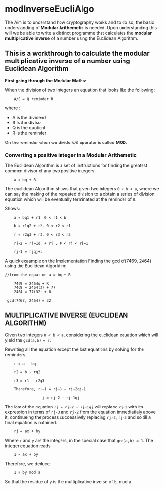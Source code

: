 # modInverseEucliAlgo

The Aim is to understand how cryptography works and to do so, the basic understanding of **Modular Arithemetic** is needed. Upon understanding this will we be able to write a distinct programme that calculates the **modular multiplicative inverse** of a number using the Euclidean Algorithm.

## This is a workthrough to calculate the modular multiplicative inverse of a number using Euclidean Algorithm

**First going through the Modular Maths:**

When the division of two integers an equation that looks like the following:

```
    A/B = Q reminder R
```

where :

- A is the dividend
- B is the divisor
- Q is the quotient
- R is the reminder

On the reminder when we divide `A/B` operator is called **MOD**.

### Converting a positive integer in a Modular Arithemetic

The Euclidean Algorithm is a set of instructions for finding the greatest common divisor
of any two positive integers.

```
    a = bq + R
```

The euclidean Algorithm shows that given two integers `0 < b < a`, where we can say the making of the repeated division to a obtain a series of division equation which will be eventually terminated at the reminder of `0`.

Shows:

```
    a = bq1 + r1, 0 < r1 < b

    b = r1q2 + r2, 0 < r2 < r1

    r = r2q3 + r3, 0 < r3 < r3

    rj−2 = rj−1qj + rj , 0 < rj < rj−1

    rj−1 = rjqj+1
```

A quick exaample on the Implementation
Finding the gcd of(7469, 2464) using the Euclidean Algorithm:

```
//from the equation a = bq + R

    7469 = 2464q + R
    7469 = 2464(3) + 77
    2464 = 77(32) + 0

 gcd(7467, 2464) = 32
```

## MULTIPLICATIVE INVERSE (EUCLIDEAN ALGORITHM)

Given two integers `0 < b < a`, considering the euclidean equation which will yield the `gcd(a,b) = r`.

Rewriting all the equation except the last equations by solving for the reminders.

```
    r = a - bq

    r2 = b - rq2

    r3 = r1 - r2q3

    Therefore, rj−1 = rj−3 − rj−2qj−1

                rj = rj−2 − rj−1qj
```

The last of the equation `rj = rj−2 − rj−1qj` will replace `rj-1` with its expression in terms of `rj-3` and `rj-2` from the equation immediatialy above it, continueing the process successively replacing `rj-2`, `rj-3` and so till a final equation is obtained.

```
    rj = ax + by
```

Where `x` and `y` are the integers, in the special case that `gcd(a,b) = 1`.
The integer equation reads

```
    1 = ax + by
```

Therefore, we deduce.

```
    1 ≡ by mod a
```

So that the residue of `y` is the multiplicative inverse of `b`, mod a.
